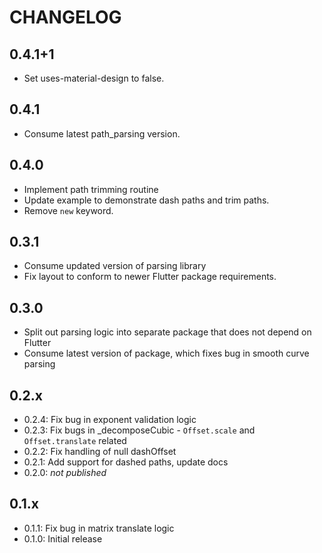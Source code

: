 # CHANGELOG

## 0.4.1+1

- Set uses-material-design to false.

## 0.4.1

- Consume latest path_parsing version.

## 0.4.0

- Implement path trimming routine
- Update example to demonstrate dash paths and trim paths.
- Remove `new` keyword.

## 0.3.1

- Consume updated version of parsing library
- Fix layout to conform to newer Flutter package requirements.

## 0.3.0

- Split out parsing logic into separate package that does not depend on Flutter
- Consume latest version of package, which fixes bug in smooth curve parsing

## 0.2.x

- 0.2.4: Fix bug in exponent validation logic
- 0.2.3: Fix bugs in _decomposeCubic - `Offset.scale` and `Offset.translate` related
- 0.2.2: Fix handling of null dashOffset
- 0.2.1: Add support for dashed paths, update docs
- 0.2.0: _not published_

## 0.1.x

- 0.1.1: Fix bug in matrix translate logic
- 0.1.0: Initial release
